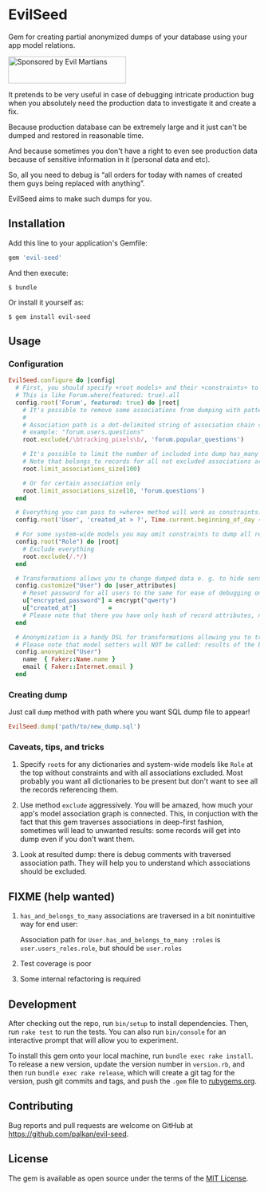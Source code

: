 # EvilSeed

Gem for creating partial anonymized dumps of your database using your app model relations.

<a href="https://evilmartians.com/">
<img src="https://evilmartians.com/badges/sponsored-by-evil-martians.svg" alt="Sponsored by Evil Martians" width="236" height="54"></a>

It pretends to be very useful in case of debugging intricate production bug when you absolutely need the production data to investigate it and create a fix.

Because production database can be extremely large and it just can't be dumped and restored in reasonable time.

And because sometimes you don't have a right to even see production data because of sensitive information in it (personal data and etc).

So, all you need to debug is “all orders for today with names of created them guys being replaced with anything”.

EvilSeed aims to make such dumps for you.

## Installation

Add this line to your application's Gemfile:

```ruby
gem 'evil-seed'
```

And then execute:

    $ bundle

Or install it yourself as:

    $ gem install evil-seed

## Usage

### Configuration

```ruby
EvilSeed.configure do |config|
  # First, you should specify +root models+ and their +constraints+ to limit the number of dumped records:
  # This is like Forum.where(featured: true).all
  config.root('Forum', featured: true) do |root|
    # It's possible to remove some associations from dumping with pattern of association path to exclude
    #
    # Association path is a dot-delimited string of association chain starting from model itself:
    # example: "forum.users.questions"
    root.exclude(/\btracking_pixels\b/, 'forum.popular_questions')

    # It's possible to limit the number of included into dump has_many and has_one records for every association
    # Note that belongs_to records for all not excluded associations are always dumped to keep referential integrity.
    root.limit_associations_size(100)

    # Or for certain association only
    root.limit_associations_size(10, 'forum.questions')
  end

  # Everything you can pass to +where+ method will work as constraints:
  config.root('User', 'created_at > ?', Time.current.beginning_of_day - 1.day)

  # For some system-wide models you may omit constraints to dump all records
  config.root("Role") do |root|
    # Exclude everything
    root.exclude(/.*/)
  end

  # Transformations allows you to change dumped data e. g. to hide sensitive information
  config.customize("User") do |user_attributes|
    # Reset password for all users to the same for ease of debugging on developer's machine
    u["encrypted_password"] = encrypt("qwerty")
    u["created_at"]         =
    # Please note that there you have only hash of record attributes, not the record itself!
  end

  # Anonymization is a handy DSL for transformations allowing you to transform model attributes in declarative fashion
  # Please note that model setters will NOT be called: results of the blocks will be assigned to
  config.anonymize("User")
    name  { Faker::Name.name }
    email { Faker::Internet.email }
  end
```

### Creating dump

Just call `dump` method with path where you want SQL dump file to appear!

```ruby
EvilSeed.dump('path/to/new_dump.sql')
```

### Caveats, tips, and tricks

 1. Specify `root`s for any dictionaries and system-wide models like `Role` at the top without constraints and with all associations excluded. Most probably you want all dictionaries to be present but don't want to see all the records referencing them.

 2. Use method `exclude` aggressively. You will be amazed, how much your app's model association graph is connected. This, in conjuction with the fact that this gem traverses associations in deep-first fashion, sometimes will lead to unwanted results: some records will get into dump even if you don't want them.

 3. Look at resulted dump: there is debug comments with traversed association path. They will help you to understand which associations should be excluded.


## FIXME (help wanted)

 1. `has_and_belongs_to_many` associations are traversed in a bit nonintuitive way for end user:

    Association path for `User.has_and_belongs_to_many :roles` is `user.users_roles.role`, but should be `user.roles`

 2. Test coverage is poor

 3. Some internal refactoring is required


## Development

After checking out the repo, run `bin/setup` to install dependencies. Then, run `rake test` to run the tests. You can also run `bin/console` for an interactive prompt that will allow you to experiment.

To install this gem onto your local machine, run `bundle exec rake install`. To release a new version, update the version number in `version.rb`, and then run `bundle exec rake release`, which will create a git tag for the version, push git commits and tags, and push the `.gem` file to [rubygems.org](https://rubygems.org).


## Contributing

Bug reports and pull requests are welcome on GitHub at https://github.com/palkan/evil-seed.


## License

The gem is available as open source under the terms of the [MIT License](http://opensource.org/licenses/MIT).
